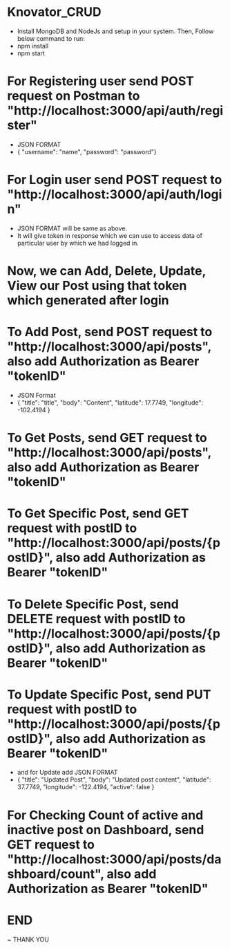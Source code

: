 # Knovator_CRUD
- Install MongoDB and NodeJs and setup in your system. Then, Follow below command to run:
- npm install
- npm start

#  For Registering user send POST request on Postman to "http://localhost:3000/api/auth/register" 
- JSON FORMAT
- { "username": "name", "password": "password"}

# For Login user send POST request to "http://localhost:3000/api/auth/login"
- JSON FORMAT will be same as above.
- It will give token in response which we can use to access data of particular user by which we had logged in.

# Now, we can Add, Delete, Update, View our Post using that token which generated after login
# To Add Post, send POST request to "http://localhost:3000/api/posts", also add Authorization as Bearer "tokenID"
- JSON Format
- {
    "title": "title",
    "body": "Content",
    "latitude": 17.7749,
    "longitude": -102.4194
}

# To Get Posts, send GET request to "http://localhost:3000/api/posts", also add Authorization as Bearer "tokenID"
# To Get Specific Post, send GET request with postID to "http://localhost:3000/api/posts/{postID}", also add Authorization as Bearer "tokenID"
# To Delete Specific Post, send DELETE request with postID to "http://localhost:3000/api/posts/{postID}", also add Authorization as Bearer "tokenID"
# To Update Specific Post, send PUT request with postID to "http://localhost:3000/api/posts/{postID}", also add Authorization as Bearer "tokenID"
- and for Update add JSON FORMAT
- {
  "title": "Updated Post",
  "body": "Updated post content",
  "latitude": 37.7749,
  "longitude": -122.4194,
  "active": false
}

# For Checking Count of active and inactive post on Dashboard, send GET request to "http://localhost:3000/api/posts/dashboard/count", also add Authorization as Bearer "tokenID"

# END

~ THANK YOU
